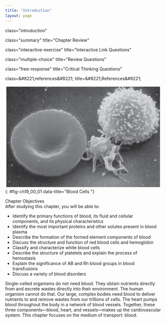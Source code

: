 ```yaml
---
title: "Introduction"
layout: page
---
```



<cnx-pi data-type="cnx.flag.introduction"> class="introduction" </cnx-pi>

<cnx-pi data-type="cnx.eoc">class="summary" title="Chapter Review"</cnx-pi>

<cnx-pi data-type="cnx.eoc">class="interactive-exercise" title="Interactive Link Questions"</cnx-pi>

<cnx-pi data-type="cnx.eoc">class="multiple-choice" title="Review Questions" </cnx-pi>

<cnx-pi data-type="cnx.eoc">class="free-response" title="Critical Thinking Questions"</cnx-pi>

<cnx-pi data-type="cnx.eoc">class=&amp;#8221;references&amp;#8221; title=&amp;#8221;References&amp;#8221;</cnx-pi>

 ![This photo shows a red blood cell and a white blood cell.](../resources/1900_Blood_cells.jpg "A single drop of blood contains millions of red blood cells, white blood cells, and platelets. One of each type is shown here, isolated from a scanning electron micrograph."){: #fig-ch19_00_01 data-title="Blood Cells "}

<div data-type="note" class="chapter-objectives" markdown="1">
<div data-type="title">
Chapter Objectives
</div>
After studying this chapter, you will be able to:

* Identify the primary functions of blood, its fluid and cellular components, and its physical characteristics
* Identify the most important proteins and other solutes present in blood plasma
* Describe the formation of the formed element components of blood
* Discuss the structure and function of red blood cells and hemoglobin
* Classify and characterize white blood cells
* Describe the structure of platelets and explain the process of hemostasis
* Explain the significance of AB and Rh blood groups in blood transfusions
* Discuss a variety of blood disorders

</div>

Single-celled organisms do not need blood. They obtain nutrients directly from and excrete wastes directly into their environment. The human organism cannot do that. Our large, complex bodies need blood to deliver nutrients to and remove wastes from our trillions of cells. The heart pumps blood throughout the body in a network of blood vessels. Together, these three components—blood, heart, and vessels—makes up the cardiovascular system. This chapter focuses on the medium of transport: blood.

